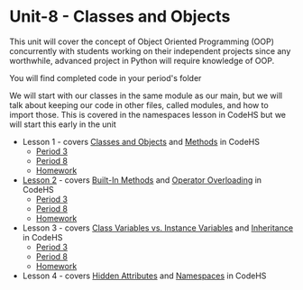 # Unit-8 - Classes and Objects

This unit will cover the concept of Object Oriented Programming (OOP) concurrently with students working on their independent projects since any worthwhile, advanced project in Python will require knowledge of OOP.

You will find completed code in your period's folder

We will start with our classes in the same module as our main, but we will talk about keeping our code in other files, called modules, and how to import those. This is covered in the namespaces lesson in CodeHS but we will start this early in the unit

* Lesson 1 - covers [Classes and Objects](https://codehs.com/lms/assignment/128203660) and [Methods](https://codehs.com/lms/assignment/128203667) in CodeHS
    * [Period 3](https://github.com/WLHS-Computer-Programming2/Unit-8/tree/main/Lesson-1/Period-8)
    * [Period 8](https://github.com/WLHS-Computer-Programming2/Unit-8/blob/main/Lesson-1/Period-3/main.py)
    * [Homework](https://github.com/WLHS-Computer-Programming2/Unit-8/blob/main/Lesson-1/Unit8HW1.md)
* [Lesson 2](https://github.com/WLHS-Computer-Programming2/Unit-8/tree/main/Lesson-2) - covers [Built-In Methods](https://codehs.com/lms/assignment/128203674) and [Operator Overloading](https://codehs.com/lms/assignment/128203684) in CodeHS
    * [Period 3]()
    * [Period 8](https://github.com/WLHS-Computer-Programming2/Unit-8/tree/main/Lesson-2/Period-8)
    * [Homework](https://github.com/WLHS-Computer-Programming2/Unit-8/blob/main/Lesson-2/Unit8HW2.md)
* Lesson 3 - covers [Class Variables vs. Instance Variables](https://codehs.com/lms/assignment/128203692) and [Inheritance](https://codehs.com/lms/assignment/128203700) in CodeHS
   * [Period 3](https://github.com/WLHS-Computer-Programming2/Unit-8/tree/main/Lesson-3/Period-3)
   * [Period 8](https://github.com/WLHS-Computer-Programming2/Unit-8/tree/main/Lesson-3/Period-8)
   * [Homework](https://github.com/WLHS-Computer-Programming2/Unit-8/blob/main/Lesson-3/Unit8HW3.md)
* Lesson 4 - covers [Hidden Attributes](https://codehs.com/lms/assignment/128203707) and [Namespaces](https://codehs.com/lms/assignment/128203714) in CodeHS
